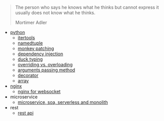 > The person who says he knows what he thinks but cannot express it usually does not know what he thinks.
> 
> Mortimer Adler

- [python](./python/readme.md)
  - [itertools](/python/itertools.md)
  - [namedtuple](/python/namedtuple.md)
  - [monkey patching](./python/monkey-patching.md)
  - [dependency injection](./python/dependency-injection.md)
  - [duck typing](./python/duck-typing.md)
  - [overriding vs. overloading](./python/overriding-vs-overloading.md)
  - [arguments passing method](./python/arguments.md)
  - [decorator](./python/decorator-singleton.md)
  - [array](./python/array.md)
- [nginx](./nginx/readme.md)
  - [nginx for websocket](./nginx/nginx-websocket.md)
- microservice
  - [microservice, soa, serverless and monolith](./microservices/microservices-soa-serverless-monolith.md)
- rest
  - [rest api](./rest/rest-api.md)
